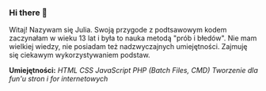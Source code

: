### Hi there 👋
Witaj!
Nazywam się Julia. Swoją przygode z podtsawowym kodem zaczynałam w wieku 13 lat i była to nauka metodą "prób i błedów".
Nie mam wielkiej wiedzy, nie posiadam też nadzwyczajnych umiejętności. Zajmuję się ciekawym wykorzystywaniem podstaw.

<b>Umiejętności:</b>
<i>
HTML
CSS
JavaScript
PHP
(Batch Files, CMD)
Tworzenie dla fun'u stron i for internetowych</i>
<!--
**Cryptoliber/Cryptoliber** is a ✨ _special_ ✨ repository because its `README.md` (this file) appears on your GitHub profile.

Here are some ideas to get you started:

- 🔭 I’m currently working on ...
- 🌱 I’m currently learning ...
- 👯 I’m looking to collaborate on ...
- 🤔 I’m looking for help with ...
- 💬 Ask me about ...
- 📫 How to reach me: ...
- 😄 Pronouns: ...
- ⚡ Fun fact: ...
-->
